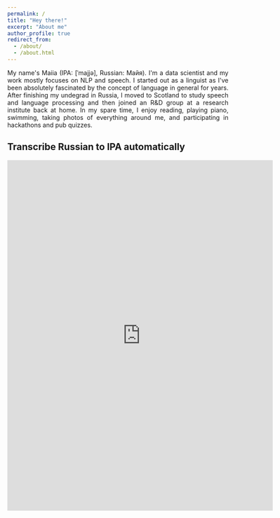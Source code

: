 ```yaml
---
permalink: /
title: "Hey there!"
excerpt: "About me"
author_profile: true
redirect_from:
  - /about/
  - /about.html
---
```


<div style="text-align: justify;">My name's Maiia (IPA: [ˈmajjə], Russian: Майя). I'm a data scientist and my work mostly focuses on NLP and speech. I started out as a linguist as I've been absolutely fascinated by the concept of language in general for years. After finishing my undegrad in Russia, I moved to Scotland to study speech and language processing and then joined an R&D group at a research institute back at home. In my spare time, I enjoy reading, playing piano, swimming, taking photos of everything around me, and participating in hackathons and pub quizzes.</div>


<h2>Transcribe Russian to IPA automatically</h2>

<iframe src="https://ru-transcribe.herokuapp.com/" height="800" width="120%" frameBorder="0"></iframe>
